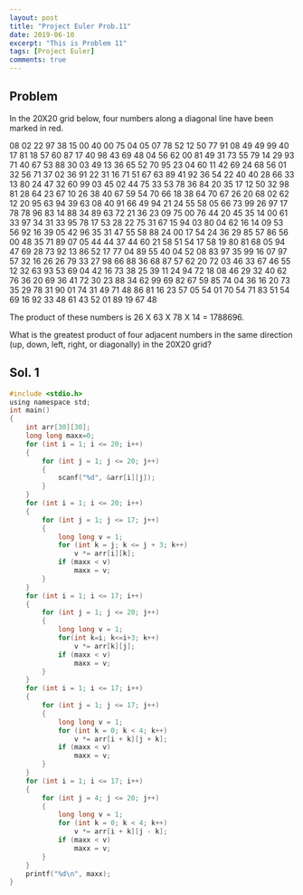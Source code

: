```yaml
---
layout: post
title: "Project Euler Prob.11"
date: 2019-06-10
excerpt: "This is Problem 11"
tags: [Project Euler]
comments: true
---
```


## Problem

In the 20X20 grid below, four numbers along a diagonal line have been marked in red.

08 02 22 97 38 15 00 40 00 75 04 05 07 78 52 12 50 77 91 08
49 49 99 40 17 81 18 57 60 87 17 40 98 43 69 48 04 56 62 00
81 49 31 73 55 79 14 29 93 71 40 67 53 88 30 03 49 13 36 65
52 70 95 23 04 60 11 42 69 24 68 56 01 32 56 71 37 02 36 91
22 31 16 71 51 67 63 89 41 92 36 54 22 40 40 28 66 33 13 80
24 47 32 60 99 03 45 02 44 75 33 53 78 36 84 20 35 17 12 50
32 98 81 28 64 23 67 10 26 38 40 67 59 54 70 66 18 38 64 70
67 26 20 68 02 62 12 20 95 63 94 39 63 08 40 91 66 49 94 21
24 55 58 05 66 73 99 26 97 17 78 78 96 83 14 88 34 89 63 72
21 36 23 09 75 00 76 44 20 45 35 14 00 61 33 97 34 31 33 95
78 17 53 28 22 75 31 67 15 94 03 80 04 62 16 14 09 53 56 92
16 39 05 42 96 35 31 47 55 58 88 24 00 17 54 24 36 29 85 57
86 56 00 48 35 71 89 07 05 44 44 37 44 60 21 58 51 54 17 58
19 80 81 68 05 94 47 69 28 73 92 13 86 52 17 77 04 89 55 40
04 52 08 83 97 35 99 16 07 97 57 32 16 26 26 79 33 27 98 66
88 36 68 87 57 62 20 72 03 46 33 67 46 55 12 32 63 93 53 69
04 42 16 73 38 25 39 11 24 94 72 18 08 46 29 32 40 62 76 36
20 69 36 41 72 30 23 88 34 62 99 69 82 67 59 85 74 04 36 16
20 73 35 29 78 31 90 01 74 31 49 71 48 86 81 16 23 57 05 54
01 70 54 71 83 51 54 69 16 92 33 48 61 43 52 01 89 19 67 48

The product of these numbers is 26 X 63 X 78 X 14 = 1788696.

What is the greatest product of four adjacent numbers in the same direction (up, down, left, right, or diagonally) in the 20X20 grid?
## Sol. 1

```c
#include <stdio.h>
using namespace std;
int main()
{
	int arr[30][30];
	long long maxx=0;
	for (int i = 1; i <= 20; i++)
	{
		for (int j = 1; j <= 20; j++)
		{
			scanf("%d", &arr[i][j]);
		}
	}
	for (int i = 1; i <= 20; i++)
	{
		for (int j = 1; j <= 17; j++)
		{
			long long v = 1;
			for (int k = j; k <= j + 3; k++)
				v *= arr[i][k];
			if (maxx < v)
				maxx = v;
		}
	}
	for (int i = 1; i <= 17; i++)
	{
		for (int j = 1; j <= 20; j++)
		{
			long long v = 1;
			for(int k=i; k<=i+3; k++)
				v *= arr[k][j];
			if (maxx < v)
				maxx = v;
		}
	}
	for (int i = 1; i <= 17; i++)
	{
		for (int j = 1; j <= 17; j++)
		{
			long long v = 1;
			for (int k = 0; k < 4; k++)
				v *= arr[i + k][j + k];
			if (maxx < v)
				maxx = v;
		}
	}
	for (int i = 1; i <= 17; i++)
	{
		for (int j = 4; j <= 20; j++)
		{
			long long v = 1;
			for (int k = 0; k < 4; k++)
				v *= arr[i + k][j - k];
			if (maxx < v)
				maxx = v;
		}
	}
	printf("%d\n", maxx);
}
```
